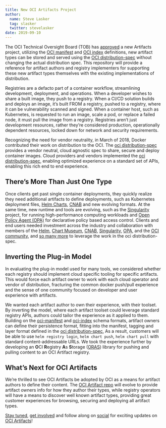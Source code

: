 ```yaml
---
title: New OCI Artifacts Project
author:
  name: Steve Lasker
  tag: slasker
  twitter: stevelasker
date: 2019-09-10
---
```


The OCI Technical Oversight Board (TOB) has [approved](https://github.com/opencontainers/tob/blob/master/proposals/artifacts.md) a new Artifacts project, utilizing the [OCI manifest](https://github.com/opencontainers/image-spec/blob/master/manifest.md) and [OCI index](https://github.com/opencontainers/image-spec/blob/master/image-index.md) definitions, new artifact types can be stored and served using the [OCI distribution-spec](https://github.com/opencontainers/distribution-spec/) without changing the actual distribution spec. This repository will provide a reference for artifact authors and registry implementers for supporting these new artifact types themselves with the existing implementations of distribution.

Registries are a defacto part of a container workflow, streamlining development, deployment, and operations. When a developer wishes to share a built image, they push to a registry. When a CI/CD solution builds and deploys an image, it’s built FROM a registry, pushed to a registry, where it can be vulnerability scanned and signed. When a container host, such as Kubernetes, is requested to run an image, scale a pod, or replace a failed node, it must pull the image from a registry. Registries aren’t just development resources, rather they’re considered production, operationally dependent resources, locked down for network and security requirements.

Recognizing the need for vendor neutrality, in March of 2018, Docker contributed their work on distribution to the OCI. The [oci distribution-spec](https://github.com/opencontainers/distribution-spec) provides a vendor neutral, cloud agnostic spec to share, secure and deploy container images. Cloud providers and vendors implemented the [oci distribution-spec](https://github.com/opencontainers/distribution-spec), enabling optimized experience on a standard set of APIs, enabling this rich end to end experience.

## There’s More Than Just One Type

Once clients get past single container deployments, they quickly realize they need additional artifacts to define deployments, such as Kubernetes deployment files, [Helm Charts](https://helm.sh), [CNAB](https://cnab.io) and new evolving formats. At the same time, new runtime and tools are evolving, such as the [Singularity](https://github.com/sylabs/singularity) project, for running high-performance computing workloads and [Open Policy Agent (OPA)](https://github.com/open-policy-agent/opa/issues/1413) for declarative policy based access control. Clients and end users needed investment across the industry and collaboration with members of the [Helm](https://github.com/orgs/helm/people), [Chart Museum](https://github.com/orgs/chartmuseum/people), [CNAB](https://cnab.io), [Singularity](https://github.com/orgs/sylabs/people), [OPA](https://github.com/open-policy-agent), and the [OCI community](https://github.com/orgs/opencontainers/people), and [so many more](https://github.com/orgs/opencontainers/people) to leverage the work in the oci distribution-spec.

## Inverting the Plug-in Model

In evaluating the plug-in model used for many tools, we considered whether each registry should implement cloud specific tooling for specific artifacts. This would force each artifact owner to work with each cloud operator and vendor of distribution, fracturing the common docker push/pull experience and the sense of one community focused on developer and user experience with artifacts.

We wanted each artifact author to own their experience, with their toolset. By inverting the model, where each artifact toolset could leverage standard registry APIs, authors could tailor the experience as it applied to them. Building on the [oci-manifest](https://github.com/opencontainers/image-spec/blob/master/manifest.md) and [oci-index](https://github.com/opencontainers/image-spec/blob/master/image-index.md) schema formats, artifact owners can define their persistence format, fitting into the manifest, tagging and layer format defined in the [oci distribution-spec](https://github.com/opencontainers/distribution-spec), As a result, customers will be able to use `helm registry login`, `helm chart push`, `helm chart pull` with standard content-addressable URLs. We took the experience further by developing an **O**CI **R**egistry **A**s **S**torage ([ORAS](http://github.com/deislabs/oras)) library for pushing and pulling content to an OCI Artifact registry.

## What’s Next for OCI Artifacts

We’re thrilled to see OCI Artifacts be adopted by OCI as a means for artifact authors to define their content. The [OCI Artifact repo](https://github.com/opencontainers/artifacts) will evolve to provide artifact owners info for how they author their types, while registry operators will have a means to discover well known artifact types, providing great customer experiences for browsing, securing and deploying all artifact types.

[Stay tuned](https://github.com/opencontainers), [get involved](https://www.opencontainers.org/community) and follow along on [social](https://twitter.com/OCI_ORG) for exciting updates on [OCI Artifacts](https://github.com/opencontainers/artifacts)!
